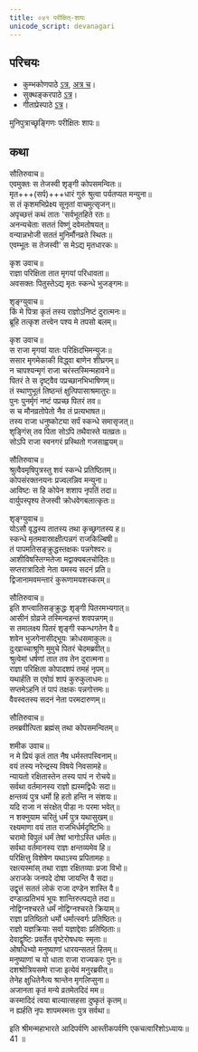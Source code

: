 ```yaml
---  
title: ०४१ परीक्षित्-शापः
unicode_script: devanagari
---  
```


## परिचयः
- कुम्भकोणपाठे [ऽत्र](https://archive.org/details/mahAbhArata-kumbhakoNam/page/n369), [अत्र च](https://sanskritdocuments.org/mirrors/mahabharata/mbhK/mahabharata-k-01-sa.html)।
- सुक्थङ्करपाठे [ऽत्र](http://bombay.indology.info/mahabharata/text/UD/MBh01.txt)।
- गीताप्रेस्पाठे [ऽत्र](https://archive.org/stream/mahabharata01ramauoft#page/564/mode/2up)।

मुनिपुत्राच्छृङ्गिणः परीक्षितः शापः॥  


## कथा



सौतिरुवाच॥  
एवमुक्तः स तेजस्वी शृङ्गी कोपसमन्वितः॥  
मृत+++(सर्प)+++धारं गुरुं श्रुत्वा पर्यतप्यत मन्युना॥  
स तं कृशमभिप्रेक्ष्य सूनृतां वाचमुत्सृजन्॥  
अपृच्छत्तं कथं तातः 'सर्वभूतहिते रतः॥  
अनन्यचेताः सततं विष्णुं दवेमतोषयत्॥  
वन्यान्नभोजी सततं मुनिर्मौनव्रते स्थितः॥  
एवम्भूतः स तेजस्वी' स मेऽद्य मृतधारकः॥  

कृश उवाच॥  
राज्ञा परिक्षिता तात मृगयां परिधावता॥  
अवसक्तः पितुस्तेऽद्य मृतः स्कन्धे भुजङ्गमः॥  

शृङ्ग्युवाच॥  
किं मे पित्रा कृतं तस्य राज्ञोऽनिष्टं दुरात्मनः॥  
ब्रूहि तत्कृश तत्त्वेन पश्य मे तपसो बलम्॥  

कृश उवाच॥  
स राजा मृगयां यातः परिक्षिदभिमन्युजः॥  
ससार मृगमेकाकी विद्ध्वा बाणेन शीघ्रगम्॥  
न चापश्यन्मृगं राजा चरंस्तस्मिन्महावने॥  
पितरं ते स दृष्ट्वैव पप्रच्छानभिभाषिणम्॥  
तं स्थाणुभूतं तिष्ठन्तं क्षुत्पिपासाश्रमातुरः॥  
पुनः पुनर्मृगं नष्टं पप्रच्छ पितरं तव॥  
स च मौनव्रतोपेतो नैव तं प्रत्यभाषत॥  
तस्य राजा धनुष्कोट्या सर्पं स्कन्धे समासृजत्॥  
शृङ्गिंस् तव पिता सोऽपि तथैवास्ते यतव्रतः॥  
सोऽपि राजा स्वनगरं प्रस्थितो गजसाह्वयम्॥  

सौतिरुवाच॥  
श्रुत्वैवमृषिपुत्रस्तु शवं स्कन्धे प्रतिष्ठितम्॥  
कोपसंरक्तनयनः प्रज्वलन्निव मन्युना॥  
आविष्टः स हि कोपेन शशाप नृपतिं तदा॥  
वार्युपस्पृश्य तेजस्वी क्रोधवेगबलात्कृतः॥  

शृङ्ग्युवाच॥  
योऽसौ वृद्धस्य तातस्य तथा कृच्छ्रगतस्य ह॥  
स्कन्धे मृतमवास्राक्षीत्पन्नगं राजकिल्बिषी॥  
तं पापमतिसङ्क्रुद्धस्तक्षकः पन्नगेश्वरः॥  
आशीविषस्तिग्मतेजा मद्वाक्यबलचोदितः॥  
सप्तरात्रादितो नेता यमस्य सदनं प्रति॥  
द्विजानामवमन्तारं कुरूणामयशस्करम्॥  

सौतिरुवाच॥  
इति शप्त्वातिसङ्क्रुद्धः शृङ्गी पितरमभ्यगात्॥  
आसीनं ग्रोव्रजे तस्मिन्वहन्तं शवपन्नगम्॥  
स तमालक्ष्य पितरं शृङ्गी स्कन्धगतेन वै॥  
शवेन भुजगेनासीद्भूयः क्रोधसमाकुलः॥  
दुःखाच्चाश्रूणि मुमुचे पितरं चेदमब्रवीत्॥  
श्रुत्वेमां धर्षणां तात तव तेन दुरात्मना॥  
राज्ञा परिक्षिता कोपादशपं तमहं नृपम्॥  
यथार्हति स एवोग्रं शापं कुरुकुलाधमः॥  
सप्तमेऽहनि तं पापं तक्षकः पन्नगोत्तमः॥  
वैवस्वतस्य सदनं नेता परमदारुणम्॥  

सौतिरुवाच॥  
तमब्रवीत्पिता ब्रह्मंस् तथा कोपसमन्वितम्॥  

शमीक उवाच॥  
न मे प्रियं कृतं तात नैष धर्मस्तपस्विनाम्॥  
वयं तस्य नरेन्द्रस्य विषये निवसामहे॥  
न्यायतो रक्षितास्तेन तस्य पापं न रोचये॥  
सर्वथा वर्तमानस्य राज्ञो ह्यस्मद्विधैः सदा॥  
क्षन्तव्यं पुत्र धर्मो हि हतो हन्ति न संशयः॥  
यदि राजा न संरक्षेत् पीडा नः परमा भवेत्॥  
न शक्नुयाम चरितुं धर्मं पुत्र यथासुखम्॥  
रक्ष्यमाणा वयं तात राजभिर्धर्मदृष्टिभिः॥  
चरामो विपुलं धर्मं तेषां भागोऽस्ति धर्मतः॥  
सर्वथा वर्तमानस्य राज्ञः क्षन्तव्यमेव हि॥  
परिक्षित्तु विशेषेण यथाऽस्य प्रपितामहः॥  
रक्षत्यस्मांस् तथा राज्ञा रक्षितव्याः प्रजा विभो॥  
अराजके जनपदे दोषा जायन्ति वै सदा॥  
उद्वृत्तं सततं लोकं राजा दण्डेन शास्ति वै॥  
दण्डात्प्रतिभयं भूयः शान्तिरुत्पद्यते तदा॥  
नोद्विग्नश्चरते धर्मं नोद्विग्नश्चरते क्रियाम्॥  
राज्ञा प्रतिष्ठितो धर्मो धर्मात्स्वर्गः प्रतिष्ठितः॥  
राज्ञो यज्ञक्रियाः सर्वा यज्ञाद्देवाः प्रतिष्ठिताः॥  
देवाद्वृष्टिः प्रवर्तेत वृष्टेरोषधयः स्मृताः॥  
ओषधिभ्यो मनुष्याणां धारयन्सततं हितम्॥  
मनुष्याणां च यो धाता राजा राज्यकरः पुनः॥  
दशश्रोत्रियसमो राजा इत्येवं मनुरब्रवीत्॥  
तेनेह क्षुधितेनैत्य श्रान्तेन मृगलिप्सुना॥  
अजानता कृतं मन्ये व्रतमेतदिदं मम॥  
कस्मादिदं त्वया बाल्यात्सहसा दुष्कृतं कृतम्॥  
न ह्यर्हति नृपः शापमस्मत्तः पुत्र सर्वथा॥  

इति श्रीमन्महाभारते आदिपर्वणि आस्तीकपर्वणि एकचत्वारिंशोऽध्यायः॥  
41 ॥  
